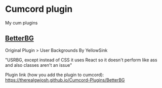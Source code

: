 # Cumcord plugin

My cum plugins

## [BetterBG](https://therealgwjosh.github.io/Cumcord-Plugins/BetterBG)

Original Plugin > User Backgrounds By YellowSink

"USRBG, except instead of CSS it uses React so it doesn't perform like ass and also classes aren't an issue"

Plugin link (how you add the plugin to cumcord): https://therealgwjosh.github.io/Cumcord-Plugins/BetterBG
